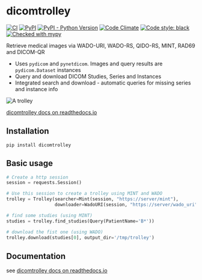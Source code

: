 # dicomtrolley

[![CI](https://github.com/sjoerdk/dicomtrolley/actions/workflows/build.yml/badge.svg?branch=master)](https://github.com/sjoerdk/dicomtrolley/actions/workflows/build.yml?query=branch%3Amaster)
[![PyPI](https://img.shields.io/pypi/v/dicomtrolley)](https://pypi.org/project/dicomtrolley/)
[![PyPI - Python Version](https://img.shields.io/pypi/pyversions/dicomtrolley)](https://pypi.org/project/dicomtrolley/)
[![Code Climate](https://codeclimate.com/github/sjoerdk/dicomtrolley/badges/gpa.svg)](https://codeclimate.com/github/sjoerdk/dicomtrolley)
[![Code style: black](https://img.shields.io/badge/code%20style-black-000000.svg)](https://github.com/psf/black)
[![Checked with mypy](http://www.mypy-lang.org/static/mypy_badge.svg)](http://mypy-lang.org/)

Retrieve medical images via WADO-URI, WADO-RS, QIDO-RS, MINT, RAD69 and DICOM-QR

* Uses `pydicom` and `pynetdicom`. Images and query results are `pydicom.Dataset` instances
* Query and download DICOM Studies, Series and Instances
* Integrated search and download - automatic queries for missing series and instance info

![A trolley](resources/trolley.png)

[dicomtrolley docs on readthedocs.io](https://dicomtrolley.readthedocs.io)

## Installation
```
pip install dicomtrolley
```

## Basic usage
```python
# Create a http session
session = requests.Session()

# Use this session to create a trolley using MINT and WADO
trolley = Trolley(searcher=Mint(session, "https://server/mint"),
                  downloader=WadoURI(session, "https://server/wado_uri"))

# find some studies (using MINT)
studies = trolley.find_studies(Query(PatientName='B*'))

# download the fist one (using WADO)
trolley.download(studies[0], output_dir='/tmp/trolley')
```

## Documentation
see [dicomtrolley docs on readthedocs.io](https://dicomtrolley.readthedocs.io)
